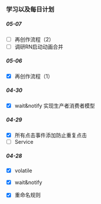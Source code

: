 
### 学习以及每日计划
##### 05-07
- [ ] 再创作流程（2）
- [ ] 调研RN启动动画合并
##### 05-06
- [x] 再创作流程（1）

##### 04-30 
- [x] wait&notify 实现生产者消费者模型

##### 04-29 
- [x] 所有点击事件添加防止重复点击
- [ ] Service

##### 04-28
- [x] volatile
- [x] wait&notify
- [x] 重命名规则


